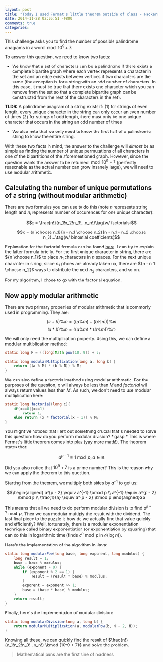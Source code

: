 ```yaml
---
layout: post
title: "Today I used Fermat's little theorem outside of class - Hackerrank Challenge: Game of Thrones II"
date: 2014-11-28 02:05:51 -0800
comments: true
categories: 
---
```


This challenge asks you to find the number of possible palindrome anagrams in a word $\bmod 10^9 + 7$.

To answer this question, we need to know two facts:

* We know that a set of characters can be a palindrome if there exists a complete bipartite graph where each vertex represents a character in the set and an edge exists between vertices if two characters are the same (the exception is for a string with an odd number of characters. In this case, it must be true that there exists one character which you can remove from the set so that a complete bipartite graph can be constructed from the rest of the characters in the set).

**TLDR:** A palindrome anagram of a string exists if: (1) for strings of even length, every unique character in the string can only occur an even number of times (2) for strings of odd length, there must only be one unique character that occurs in the string an odd number of times

* We also note that we only need to know the first half of a palindromic string to know the entire string.

With these two facts in mind, the answer to the challenge will *almost* be as simple as finding the number of unique permutations of all characters in one of the bipartitions of the aforementioned graph. However, since the question wants the answer to be returned $\bmod 10^9 + 7$ (perfectly reasonable as the actual number can grow insanely large), we will need to use modular arithmetic.

## Calculating the number of unique permutations of a string (without modular arithmetic)

There are two formulas you can use to do this (note $n$ represents string length and $n_i$ represents number of occurences for one unique character):

$$x = \frac{n!}{n_1!n_2!n_3!...n_n!}\tag{w/ factorials}$$

$$x = {n \choose n_1}{n - n_1 \choose n_2}{n - n_1 - n_2 \choose n_3}...\tag{w/ binomial coefficients}$$

Explanation for the factorial formula can be found [here](http://cs.stackexchange.com/a/2445). I can try to explain the latter formula briefly. For the first unique character in string, there are ${n \choose n_1}$ to place $n_1$ characters in $n$ spaces. For the next unique character in string, since $n_1$ places are already taken up, there are ${n - n_1 \choose n_2}$ ways to distribute the next $n_2$ characters, and so on.

For my algorithm, I chose to go with the factorial equation.

## Now apply modular arithmetic

There are two primary properties of modular arithmetic that is commonly used in programming. They are:

$$(a + b) \% m = ((a \% m) + (b \% m)) \% m\tag{addition}$$
$$(a * b) \% m = ((a \% m) * (b \% m)) \% m\tag{multiplication}$$

We will only need the multiplication property. Using this, we can define a modular multiplication method:
    
```java
static long M = ((long)Math.pow(10, 9)) + 7;

static long modularMultiplication(long a, long b) {
    return ((a % M) * (b % M)) % M;
}
```

We can also define a factorial method using modular arithmetic. For the purposes of the question, $x$ will always be less than $M$ and $factorial$ will always return values less than $M$. As such, we don't need to use modular multiplication here:

```java
static long factorial(long x){
    if(x==0||x==1)
        return 1;
    else return (x * factorial(x - 1)) % M; 
}
```

You might've noticed that I left out something crucial that's needed to solve this question: how do you perform modular division? * gasp * This is where Fermat's little theorem comes into play (yay more math!). The theorem states that:

$$a^{p - 1} \equiv 1 \bmod p, a \in \mathbb{R}\tag{where p is a prime number}$$

Did you also notice that $10^9 + 7$ is a prime number? This is the reason why we can apply the theorem to this question.

Starting from the theorem, we multiply both sides by $a^{-1}$ to get us:

$$\begin{aligned}
a^{p - 2} \equiv a^{-1} \bmod p \\
a^{-1} \equiv a^{p - 2} \bmod p \\
\frac{1}{a} \equiv a^{p - 2} \bmod p
\end{aligned}$$

This means that all we need to do perform modular division is to find $a^{p - 2} \bmod p$. Then we can modular multiply the result with the dividend. The last final piece to the puzzle is how do we actually find that value quickly and efficiently? Well, fortunately, there is a modular exponentiation technique called binary exponentiation (or exponentiation by squaring) that can do this in logarithmic time (finds $a^n \bmod p$ in $\mathcal{O}(\log n)$).

Here's the implementation of the algorithm in Java:

```java
static long modularPow(long base, long exponent, long modulus) {
    long result = 1;
    base = base % modulus;
    while (exponent > 0) {
        if (exponent % 2 == 1) {
            result = (result * base) % modulus;
        }
        exponent = exponent >> 1;
        base = (base * base) % modulus;
    }
    return result;
}
```

Finally, here's the implementation of modular division:

```java
static long modularDivision(long a, long b) {
    return modularMultiplication(a, modularPow(b, M - 2, M));
}
```

Knowing all these, we can quickly find the result of $\frac{n!}{n_1!n_2!n_3!...n_n!} \bmod (10^9 + 7)$ and solve the problem.

> Mathematical puns are the first sine of madness
